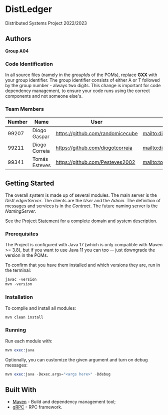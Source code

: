 # DistLedger

Distributed Systems Project 2022/2023

## Authors

**Group A04**

### Code Identification

In all source files (namely in the *groupId*s of the POMs), replace __GXX__ with your group identifier. The group
identifier consists of either A or T followed by the group number - always two digits. This change is important for 
code dependency management, to ensure your code runs using the correct components and not someone else's.

### Team Members

| Number | Name          | User                               | Email                                            |
|--------|---------------|------------------------------------|--------------------------------------------------|
| 99207  | Diogo Gaspar  | <https://github.com/randomicecube> | <mailto:diogo.marques.gaspar@tecnico.ulisboa.pt> |
| 99211  | Diogo Correia | <https://github.com/diogotcorreia> | <mailto:diogo.t.correia@tecnico.ulisboa.pt>      |
| 99341  | Tomás Esteves | <https://github.com/Pesteves2002>  | <mailto:tomasesteves2002@tecnico.ulisboa.pt>     |

## Getting Started

The overall system is made up of several modules. The main server is the _DistLedgerServer_. The clients are the _User_ 
and the _Admin_. The definition of messages and services is in the _Contract_. The future naming server
is the _NamingServer_.

See the [Project Statement](https://github.com/tecnico-distsys/DistLedger) for a complete domain and system description.

### Prerequisites

The Project is configured with Java 17 (which is only compatible with Maven >= 3.8), but if you want to use Java 11 you
can too -- just downgrade the version in the POMs.

To confirm that you have them installed and which versions they are, run in the terminal:

```s
javac -version
mvn -version
```

### Installation

To compile and install all modules:

```s
mvn clean install
```

### Running

Run each module with:

```s
mvn exec:java
```

Optionally, you can customize the given argument and turn on debug messages:

```s
mvn exec:java -Dexec.args="<args here>" -Ddebug
```

## Built With

* [Maven](https://maven.apache.org/) - Build and dependency management tool;
* [gRPC](https://grpc.io/) - RPC framework.
